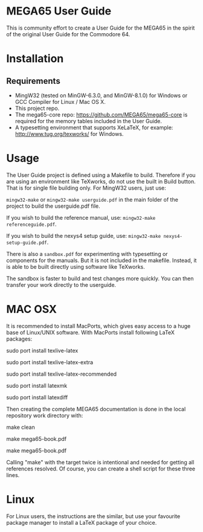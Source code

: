 # MEGA65 User Guide
This is community effort to create a User Guide for the MEGA65 in the spirit of the original User Guide for the Commodore 64.

# Installation

## Requirements
* MingW32 (tested on MinGW-6.3.0, and MinGW-8.1.0) for Windows or GCC Compiler for Linux / Mac OS X.
* This project repo.
* The mega65-core repo: https://github.com/MEGA65/mega65-core is required for the memory tables included in the User Guide.
* A typesetting environment that supports XeLaTeX, for example: http://www.tug.org/texworks/ for Windows.

# Usage
The User Guide project is defined using a Makefile to build. Therefore if you are using an environment like TeXworks, do not use the built in Build button. That is for single file building only. For MingW32 users, just use:

`mingw32-make` or `mingw32-make userguide.pdf` in the main folder of the project to build the userguide.pdf file.

If you wish to build the reference manual, use: `mingw32-make referenceguide.pdf`.

If you wish to build the nexys4 setup guide, use: `mingw32-make nexys4-setup-guide.pdf`.

There is also a `sandbox.pdf` for experimenting with typesetting or components for the manuals. But it is not included in the makefile. Instead, it is able to be built directly using software like TeXworks.

The sandbox is faster to build and test changes more quickly. You can then transfer your work directly to the userguide.

# MAC OSX
It is recommended to install MacPorts, which gives easy access to a huge base of Linux/UNIX software.
With MacPorts install following LaTeX packages:

sudo port install texlive-latex

sudo port install texlive-latex-extra

sudo port install texlive-latex-recommended

sudo port install latexmk

sudo port install latexdiff
  
Then creating the complete MEGA65 documentation is done in the local repository work directory with:

make clean

make mega65-book.pdf

make mega65-book.pdf

Calling "make" with the target twice is intentional and needed for getting all references resolved.
Of course, you can create a shell script for these three lines.

# Linux
For Linux users, the instructions are the similar, but use your favourite package manager to install a LaTeX package of your choice.
